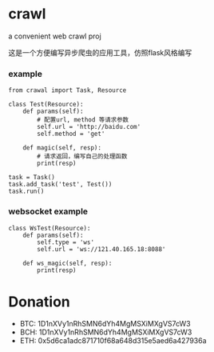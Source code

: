 # crawl
a convenient web crawl proj

这是一个方便编写异步爬虫的应用工具，仿照flask风格编写
### example

	from crawal	import Task, Resource

	class Test(Resource):
	    def params(self):
	        # 配置url, method 等请求参数
	        self.url = 'http://baidu.com'
	        self.method = 'get'

        def magic(self, resp):
            # 请求返回，编写自己的处理函数
            print(resp)

	task = Task()
	task.add_task('test', Test())
	task.run()

### websocket example

    class WsTest(Resource):
        def params(self):
            self.type = 'ws'
            self.url = 'ws://121.40.165.18:8088'

        def ws_magic(self, resp):
            print(resp)
    


# Donation
   - BTC: 1D1nXVy1nRhSMN6dYh4MgMSXiMXgVS7cW3
   - BCH: 1D1nXVy1nRhSMN6dYh4MgMSXiMXgVS7cW3
   - ETH: 0x5d6ca1adc871710f68a648d315e5aed6a427936a

